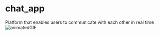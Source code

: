# chat_app
Platform that enables users to communicate with each other in real time
![animatedGIF](https://github.com/hady-potter/chat_app/assets/57275439/75e49b18-bae2-4ae1-b015-17232e08c9f2)
